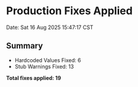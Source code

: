 # Production Fixes Applied

Date: Sat 16 Aug 2025 15:47:17 CST

## Summary

- Hardcoded Values Fixed: 6
- Stub Warnings Fixed: 13

**Total fixes applied: 19**
